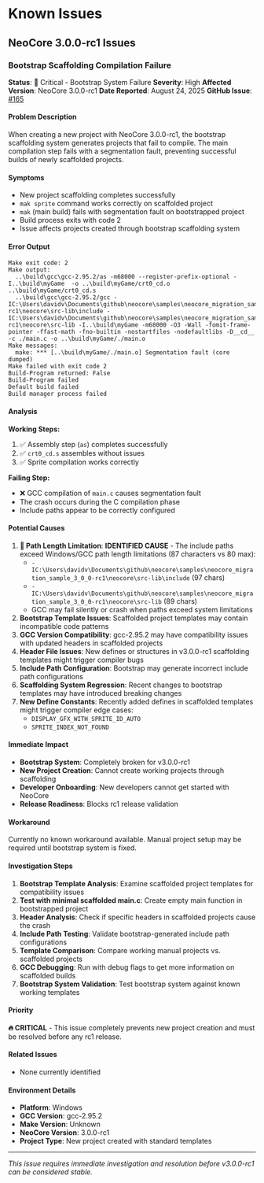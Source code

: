 # Known Issues

## NeoCore 3.0.0-rc1 Issues

### Bootstrap Scaffolding Compilation Failure

**Status**: 🔴 Critical - Bootstrap System Failure
**Severity**: High
**Affected Version**: NeoCore 3.0.0-rc1
**Date Reported**: August 24, 2025
**GitHub Issue**: [#165](https://github.com/David-Vandensteen/neocore/issues/165)

#### Problem Description

When creating a new project with NeoCore 3.0.0-rc1, the bootstrap scaffolding system generates projects that fail to compile. The main compilation step fails with a segmentation fault, preventing successful builds of newly scaffolded projects.

#### Symptoms

- New project scaffolding completes successfully
- `mak sprite` command works correctly on scaffolded project
- `mak` (main build) fails with segmentation fault on bootstrapped project
- Build process exits with code 2
- Issue affects projects created through bootstrap scaffolding system

#### Error Output

```
Make exit code: 2
Make output:
  ..\build\gcc\gcc-2.95.2/as -m68000 --register-prefix-optional -I..\build\myGame  -o ..\build\myGame/crt0_cd.o ..\build\myGame/crt0_cd.s
  ..\build\gcc\gcc-2.95.2/gcc -IC:\Users\davidv\Documents\github\neocore\samples\neocore_migration_sample_3_0_0-rc1\neocore\src-lib\include -IC:\Users\davidv\Documents\github\neocore\samples\neocore_migration_sample_3_0_0-rc1\neocore\src-lib -I..\build\myGame -m68000 -O3 -Wall -fomit-frame-pointer -ffast-math -fno-builtin -nostartfiles -nodefaultlibs -D__cd__ -c ./main.c -o ..\build\myGame/./main.o
Make messages:
  make: *** [..\build\myGame/./main.o] Segmentation fault (core dumped)
Make failed with exit code 2
Build-Program returned: False
Build-Program failed
Default build failed
Build manager process failed
```

#### Analysis

**Working Steps:**
1. ✅ Assembly step (`as`) completes successfully
2. ✅ `crt0_cd.s` assembles without issues
3. ✅ Sprite compilation works correctly

**Failing Step:**
- ❌ GCC compilation of `main.c` causes segmentation fault
- The crash occurs during the C compilation phase
- Include paths appear to be correctly configured

#### Potential Causes

1. **🎯 Path Length Limitation**: **IDENTIFIED CAUSE** - The include paths exceed Windows/GCC path length limitations (87 characters vs 80 max):
   - `-IC:\Users\davidv\Documents\github\neocore\samples\neocore_migration_sample_3_0_0-rc1\neocore\src-lib\include` (97 chars)
   - `-IC:\Users\davidv\Documents\github\neocore\samples\neocore_migration_sample_3_0_0-rc1\neocore\src-lib` (89 chars)
   - GCC may fail silently or crash when paths exceed system limitations
2. **Bootstrap Template Issues**: Scaffolded project templates may contain incompatible code patterns
3. **GCC Version Compatibility**: gcc-2.95.2 may have compatibility issues with updated headers in scaffolded projects
4. **Header File Issues**: New defines or structures in v3.0.0-rc1 scaffolding templates might trigger compiler bugs
5. **Include Path Configuration**: Bootstrap may generate incorrect include path configurations
6. **Scaffolding System Regression**: Recent changes to bootstrap templates may have introduced breaking changes
6. **New Define Constants**: Recently added defines in scaffolded templates might trigger compiler edge cases:
   - `DISPLAY_GFX_WITH_SPRITE_ID_AUTO`
   - `SPRITE_INDEX_NOT_FOUND`

#### Immediate Impact

- **Bootstrap System**: Completely broken for v3.0.0-rc1
- **New Project Creation**: Cannot create working projects through scaffolding
- **Developer Onboarding**: New developers cannot get started with NeoCore
- **Release Readiness**: Blocks rc1 release validation

#### Workaround

Currently no known workaround available. Manual project setup may be required until bootstrap system is fixed.

#### Investigation Steps

1. **Bootstrap Template Analysis**: Examine scaffolded project templates for compatibility issues
2. **Test with minimal scaffolded main.c**: Create empty main function in bootstrapped project
3. **Header Analysis**: Check if specific headers in scaffolded projects cause the crash
4. **Include Path Testing**: Validate bootstrap-generated include path configurations
5. **Template Comparison**: Compare working manual projects vs. scaffolded projects
6. **GCC Debugging**: Run with debug flags to get more information on scaffolded builds
7. **Bootstrap System Validation**: Test bootstrap system against known working templates

#### Priority

**🔥 CRITICAL** - This issue completely prevents new project creation and must be resolved before any rc1 release.

#### Related Issues

- None currently identified

#### Environment Details

- **Platform**: Windows
- **GCC Version**: gcc-2.95.2
- **Make Version**: Unknown
- **NeoCore Version**: 3.0.0-rc1
- **Project Type**: New project created with standard templates

---

*This issue requires immediate investigation and resolution before v3.0.0-rc1 can be considered stable.*
